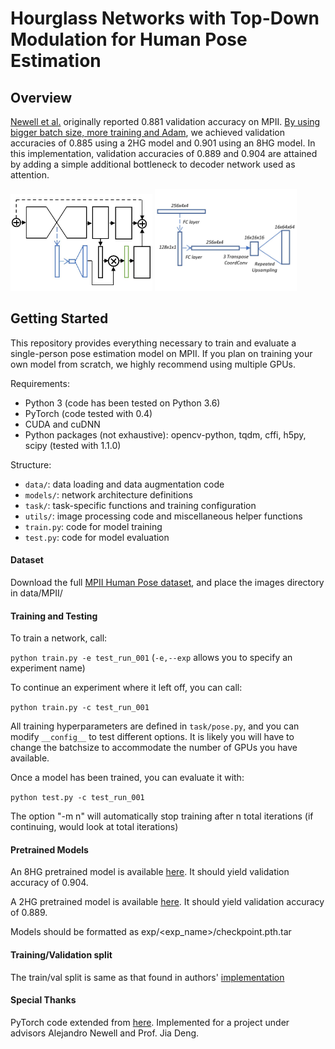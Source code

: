 # Hourglass Networks with Top-Down Modulation for Human Pose Estimation

## Overview

[Newell et al.](https://github.com/princeton-vl/pose-hg-train) originally reported 0.881 validation accuracy on MPII. [By using bigger batch size, more training and Adam](https://github.com/princeton-vl/pytorch_stacked-hourglass), we achieved validation accuracies of 0.885 using a 2HG model and 0.901 using an 8HG model. In this implementation, validation accuracies of 0.889 and 0.904 are attained by adding a simple additional bottleneck to decoder network used as attention.

<img src="imgs/net1.JPG" width="45%"> <img src="imgs/net2.JPG" width="45%">

## Getting Started

This repository provides everything necessary to train and evaluate a single-person pose estimation model on MPII. If you plan on training your own model from scratch, we highly recommend using multiple GPUs.

Requirements:

- Python 3 (code has been tested on Python 3.6)
- PyTorch (code tested with 0.4)
- CUDA and cuDNN
- Python packages (not exhaustive): opencv-python, tqdm, cffi, h5py, scipy (tested with 1.1.0)

Structure:
- ```data/```: data loading and data augmentation code
- ```models/```: network architecture definitions
- ```task/```: task-specific functions and training configuration
- ```utils/```: image processing code and miscellaneous helper functions
- ```train.py```: code for model training
- ```test.py```: code for model evaluation

#### Dataset
Download the full [MPII Human Pose dataset](http://human-pose.mpi-inf.mpg.de/), and place the images directory in data/MPII/

#### Training and Testing

To train a network, call:

```python train.py -e test_run_001``` (```-e,--exp``` allows you to specify an experiment name)

To continue an experiment where it left off, you can call:

```python train.py -c test_run_001```

All training hyperparameters are defined in ```task/pose.py```, and you can modify ```__config__``` to test different options. It is likely you will have to change the batchsize to accommodate the number of GPUs you have available.

Once a model has been trained, you can evaluate it with:

```python test.py -c test_run_001```

The option "-m n" will automatically stop training after n total iterations (if continuing, would look at total iterations)

#### Pretrained Models

An 8HG pretrained model is available [here](http://www-personal.umich.edu/~cnris/attention_8hg/checkpoint.pth.tar). It should yield validation accuracy of 0.904.

A 2HG pretrained model is available [here](http://www-personal.umich.edu/~cnris/attention_2hg/checkpoint.pth.tar). It should yield validation accuracy of 0.889.

Models should be formatted as exp/<exp_name>/checkpoint.pth.tar

#### Training/Validation split

The train/val split is same as that found in authors' [implementation](https://github.com/princeton-vl/pose-hg-train)

#### Special Thanks

PyTorch code extended from [here](https://github.com/princeton-vl/pytorch_stacked-hourglass). Implemented for a project under advisors Alejandro Newell and Prof. Jia Deng.
